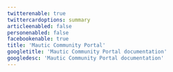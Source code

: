 ```yaml
---
twitterenable: true
twittercardoptions: summary
articleenabled: false
personenabled: false
facebookenable: true
title: 'Mautic Community Portal'
googletitle: 'Mautic Community Portal documentation'
googledesc: 'Mautic Community Portal documentation'
---
```



